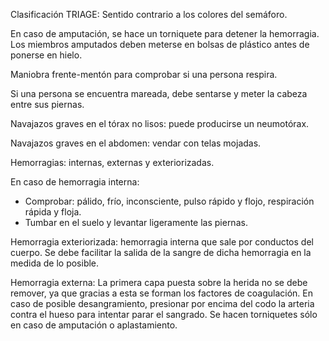 Clasificación TRIAGE: Sentido contrario a los colores del semáforo.

En caso de amputación, se hace un torniquete para detener la hemorragia. Los miembros amputados deben meterse en bolsas de plástico antes de ponerse en hielo. 

Maniobra frente-mentón para comprobar si una persona respira.

Si una persona se encuentra mareada, debe sentarse y meter la cabeza entre sus piernas.

Navajazos graves en el tórax no lisos: puede producirse un neumotórax.

Navajazos graves en el abdomen: vendar con telas mojadas.

Hemorragias: internas, externas y exteriorizadas.

En caso de hemorragia interna:
- Comprobar: pálido, frío, inconsciente, pulso rápido y flojo, respiración rápida y floja.
- Tumbar en el suelo y levantar ligeramente las piernas.

Hemorragia exteriorizada: hemorragia interna que sale por conductos del cuerpo. Se debe facilitar la salida de la sangre de dicha hemorragia en la medida de lo posible.

Hemorragia externa: La primera capa puesta sobre la herida no se debe remover, ya que gracias a esta se forman los factores de coagulación. 
En caso de posible desangramiento, presionar por encima del codo la arteria contra el hueso para intentar parar el sangrado. 
Se hacen torniquetes sólo en caso de amputación o aplastamiento. 
